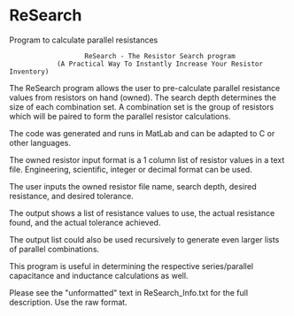 # ReSearch
Program to calculate parallel resistances

                       ReSearch - The Resistor Search program 
                (A Practical Way To Instantly Increase Your Resistor Inventory)

The ReSearch program allows the user to pre-calculate parallel resistance values from resistors on hand (owned).  The search depth determines the size of each combination set. A combination set is the group of resistors which will be paired to form the parallel resistor calculations.

The code was generated and runs in MatLab and can be adapted to C or other languages.

The owned resistor input format is a 1 column list of resistor values in a text file.  Engineering, scientific, integer or decimal format can be used.

The user inputs the owned resistor file name, search depth, desired resistance, and desired tolerance.

The output shows a list of resistance values to use, the actual resistance found, and the actual tolerance achieved.

The output list could also be used recursively to generate even larger lists of parallel combinations.

This program is useful in determining the respective series/parallel capacitance and inductance calculations as well.

Please see the "unformatted" text in ReSearch_Info.txt for the full description.  Use the raw format.
